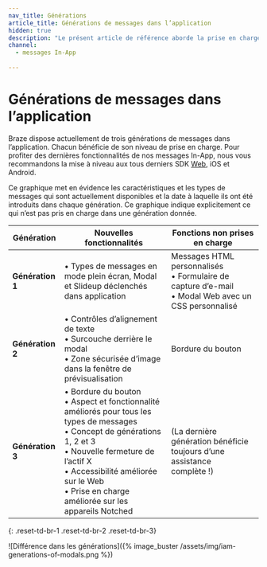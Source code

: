 ```yaml
---
nav_title: Générations
article_title: Générations de messages dans l’application
hidden: true
description: "Le présent article de référence aborde la prise en charge de générations de messages In-App."
channel:
  - messages In-App
  
---
```


# Générations de messages dans l’application

Braze dispose actuellement de trois générations de messages dans l’application. Chacun bénéficie de son niveau de prise en charge. Pour profiter des dernières fonctionnalités de nos messages In-App, nous vous recommandons la mise à niveau aux tous derniers SDK [Web]({{site.baseurl}}/developer_guide/platform_integration_guides/web/initial_sdk_setup/#upgrading-the-sdk), iOS et Android.

Ce graphique met en évidence les caractéristiques et les types de messages qui sont actuellement disponibles et la date à laquelle ils ont été introduits dans chaque génération. Ce graphique indique explicitement ce qui n’est pas pris en charge dans une génération donnée.

| Génération | Nouvelles fonctionnalités | Fonctions non prises en charge |
|---|---|---|
| **Génération 1** | • Types de messages en mode plein écran, Modal et Slideup déclenchés dans application | Messages HTML personnalisés <br> • Formulaire de capture d’e-mail <br> • Modal Web avec un CSS personnalisé |
| **Génération 2** | • Contrôles d’alignement de texte <br> • Surcouche derrière le modal <br> • Zone sécurisée d’image dans la fenêtre de prévisualisation | Bordure du bouton |
| **Génération 3** | • Bordure du bouton <br> • Aspect et fonctionnalité améliorés pour tous les types de messages <br> • Concept de générations 1, 2 et 3 <br> • Nouvelle fermeture de l’actif X <br> • Accessibilité améliorée sur le Web <br> • Prise en charge améliorée sur les appareils Notched | (La dernière génération bénéficie toujours d’une assistance complète !) |
{: .reset-td-br-1 .reset-td-br-2 .reset-td-br-3}

![Différence dans les générations]({% image_buster /assets/img/iam-generations-of-modals.png %})

